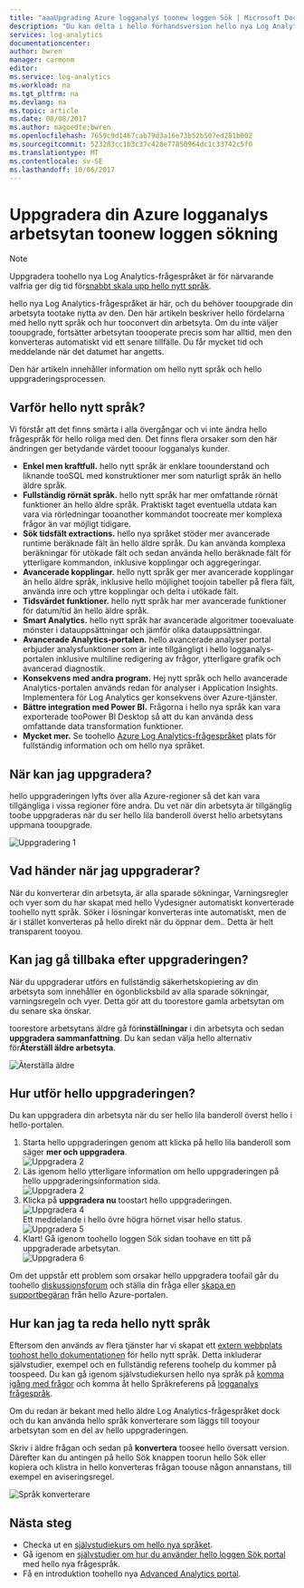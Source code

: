 ```yaml
---
title: "aaaUpgrading Azure logganalys toonew loggen Sök | Microsoft Docs"
description: "Du kan delta i hello förhandsversion hello nya Log Analytics-frågespråket är nästan här.  Den här artikeln beskriver hello fördelarna med hello nytt språk och hur tooconvert din arbetsyta."
services: log-analytics
documentationcenter: 
author: bwren
manager: carmonm
editor: 
ms.service: log-analytics
ms.workload: na
ms.tgt_pltfrm: na
ms.devlang: na
ms.topic: article
ms.date: 08/08/2017
ms.author: magoedte;bwren
ms.openlocfilehash: 7659c9d1467cab79d3a16e73b52b507ed281b002
ms.sourcegitcommit: 523283cc1b3c37c428e77850964dc1c33742c5f0
ms.translationtype: MT
ms.contentlocale: sv-SE
ms.lasthandoff: 10/06/2017
---
```

# <a name="upgrade-your-azure-log-analytics-workspace-toonew-log-search"></a>Uppgradera din Azure logganalys arbetsytan toonew loggen sökning

> [!NOTE]
> Uppgradera toohello nya Log Analytics-frågespråket är för närvarande valfria ger dig tid för[snabbt skala upp hello nytt språk](https://go.microsoft.com/fwlink/?linkid=856078).  

hello nya Log Analytics-frågespråket är här, och du behöver tooupgrade din arbetsyta tootake nytta av den.  Den här artikeln beskriver hello fördelarna med hello nytt språk och hur tooconvert din arbetsyta.  Om du inte väljer tooupgrade, fortsätter arbetsytan toooperate precis som har alltid, men den konverteras automatiskt vid ett senare tillfälle.  Du får mycket tid och meddelande när det datumet har angetts.

Den här artikeln innehåller information om hello nytt språk och hello uppgraderingsprocessen.

## <a name="why-hello-new-language"></a>Varför hello nytt språk?
Vi förstår att det finns smärta i alla övergångar och vi inte ändra hello frågespråk för hello roliga med den.  Det finns flera orsaker som den här ändringen ger betydande värdet tooour logganalys kunder.

- **Enkel men kraftfull.** hello nytt språk är enklare toounderstand och liknande tooSQL med konstruktioner mer som naturligt språk än hello äldre språk.
- **Fullständig rörnät språk.**  hello nytt språk har mer omfattande rörnät funktioner än hello äldre språk.  Praktiskt taget eventuella utdata kan vara via rörledningar tooanother kommandot toocreate mer komplexa frågor än var möjligt tidigare.
- **Sök tidsfält extractions.**  hello nya språket stöder mer avancerade runtime beräknade fält än hello äldre språk.  Du kan använda komplexa beräkningar för utökade fält och sedan använda hello beräknade fält för ytterligare kommandon, inklusive kopplingar och aggregeringar.
- **Avancerade kopplingar.**  hello nytt språk ger mer avancerade kopplingar än hello äldre språk, inklusive hello möjlighet toojoin tabeller på flera fält, använda inre och yttre kopplingar och delta i utökade fält.
- **Tidsvärdet funktioner.**  hello nytt språk har mer avancerade funktioner för datum/tid än hello äldre språk.
- **Smart Analytics.**  hello nytt språk har avancerade algoritmer tooevaluate mönster i datauppsättningar och jämför olika datauppsättningar.
- **Avancerade Analytics-portalen.**  hello avancerade analyser portal erbjuder analysfunktioner som är inte tillgängligt i hello logganalys-portalen inklusive multiline redigering av frågor, ytterligare grafik och avancerad diagnostik.
- **Konsekvens med andra program.**  Hej nytt språk och hello avancerade Analytics-portalen används redan för analyser i Application Insights.  Implementera för Log Analytics ger konsekvens över Azure-tjänster.
- **Bättre integration med Power BI.** Frågorna i hello nya språk kan vara exporterade tooPower BI Desktop så att du kan använda dess omfattande data transformation funktioner.
- **Mycket mer.** Se toohello [Azure Log Analytics-frågespråket](https://docs.loganalytics.io) plats för fullständig information och om hello nya språket.


## <a name="when-can-i-upgrade"></a>När kan jag uppgradera?
hello uppgraderingen lyfts över alla Azure-regioner så det kan vara tillgängliga i vissa regioner före andra.  Du vet när din arbetsyta är tillgänglig toobe uppgraderas när du ser hello lila banderoll överst hello arbetsytans uppmana tooupgrade.

![Uppgradering 1](media/log-analytics-log-search-upgrade/upgrade-01a.png)

## <a name="what-happens-when-i-upgrade"></a>Vad händer när jag uppgraderar?
När du konverterar din arbetsyta, är alla sparade sökningar, Varningsregler och vyer som du har skapat med hello Vydesigner automatiskt konverterade toohello nytt språk.  Söker i lösningar konverteras inte automatiskt, men de är i stället konverteras på hello direkt när du öppnar dem..  Detta är helt transparent tooyou.

## <a name="can-i-go-back-after-i-upgrade"></a>Kan jag gå tillbaka efter uppgraderingen?
När du uppgraderar utförs en fullständig säkerhetskopiering av din arbetsyta som innehåller en ögonblicksbild av alla sparade sökningar, varningsregeln och vyer.  Detta gör att du toorestore gamla arbetsytan om du senare ska önskar.

toorestore arbetsytans äldre gå för**inställningar** i din arbetsyta och sedan **uppgradera sammanfattning**.  Du kan sedan välja hello alternativ för**Återställ äldre arbetsyta**.  

![Återställa äldre](media/log-analytics-log-search-upgrade/restore-legacy-b.png)

## <a name="how-do-i-perform-hello-upgrade"></a>Hur utför hello uppgraderingen?
Du kan uppgradera din arbetsyta när du ser hello lila banderoll överst hello i hello-portalen.  

1.  Starta hello uppgraderingen genom att klicka på hello lila banderoll som säger **mer och uppgradera**.<br>![Uppgradera 2](media/log-analytics-log-search-upgrade/upgrade-01a.png)<br>
2.  Läs igenom hello ytterligare information om hello uppgraderingen på hello uppgraderingsinformation sida.<br>![Uppgradera 2](media/log-analytics-log-search-upgrade/upgrade-03.png)<br>
3.  Klicka på **uppgradera nu** toostart hello uppgraderingen.<br>![Uppgradera 4](media/log-analytics-log-search-upgrade/upgrade-04.png)<br>Ett meddelande i hello övre högra hörnet visar hello status.<br>![Uppgradera 5](media/log-analytics-log-search-upgrade/upgrade-05.png)
4.  Klart!  Gå igenom toohello loggen Sök sidan toohave en titt på uppgraderade arbetsytan.<br>![Uppgradera 6](media/log-analytics-log-search-upgrade/upgrade-06.png)<br>

Om det uppstår ett problem som orsakar hello uppgradera toofail går du toohello [diskussionsforum](https://social.msdn.microsoft.com/Forums/azure/home?forum=opinsights) och ställa din fråga eller [skapa en supportbegäran](../azure-supportability/how-to-create-azure-support-request.md) från hello Azure-portalen.

## <a name="how-do-i-learn-hello-new-language"></a>Hur kan jag ta reda hello nytt språk
Eftersom den används av flera tjänster har vi skapat ett [extern webbplats toohost hello dokumentationen](https://docs.loganalytics.io/) för hello nytt språk.  Detta inkluderar självstudier, exempel och en fullständig referens toohelp du kommer på toospeed. Du kan gå igenom självstudiekursen hello nya språk på [komma igång med frågor](https://go.microsoft.com/fwlink/?linkid=856078) och komma åt hello Språkreferens på [logganalys frågespråk](https://go.microsoft.com/fwlink/?linkid=856079).  

Om du redan är bekant med hello äldre Log Analytics-frågespråket dock och du kan använda hello språk konverterare som läggs till tooyour arbetsytan som en del av hello uppgraderingen.

Skriv i äldre frågan och sedan på **konvertera** toosee hello översatt version.  Därefter kan du antingen på hello Sök knappen toorun hello Sök eller kopiera och klistra in hello konverteras frågan toouse någon annanstans, till exempel en aviseringsregel.

![Språk konverterare](media/log-analytics-log-search-upgrade/language-converter.png)


## <a name="next-steps"></a>Nästa steg
- Checka ut en [självstudiekurs om hello nya språket](https://go.microsoft.com/fwlink/?linkid=856078).
- Gå igenom en [självstudier om hur du använder hello loggen Sök portal](log-analytics-log-search-log-search-portal.md) med hello nya frågespråk.
- Få en introduktion toohello nya [Advanced Analytics portal](https://go.microsoft.com/fwlink/?linkid=856587).
